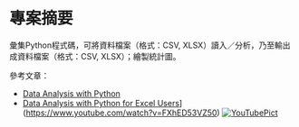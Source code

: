 # 專案摘要

彙集Python程式碼，可將資料檔案（格式：CSV, XLSX）讀入／分析，乃至輸出成資料檔案（格式：CSV, XLSX）；繪製統計圖。

參考文章：　

 - [Data Analysis with Python](http://apmonitor.com/che263/index.php/Main/PythonDataAnalysis)
 - [Data Analysis with Python for Excel Users](https://i.ytimg.com/an_webp/FXhED53VZ50/mqdefault_6s.webp?du=3000&sqp=CJ3tzNEF&rs=AOn4CLDbWlRqaLSPbfO3l4QEIaWtbkB2lw)](https://www.youtube.com/watch?v=FXhED53VZ50)
    [![YouTubePict](https://i.ytimg.com/an_webp/FXhED53VZ50/mqdefault_6s.webp?du=3000&sqp=CJ3tzNEF&rs=AOn4CLDbWlRqaLSPbfO3l4QEIaWtbkB2lw)](https://www.youtube.com/watch?v=FXhED53VZ50)